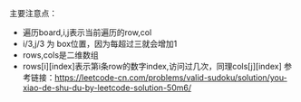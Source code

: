
主要注意点：
- 遍历board,i,j表示当前遍历的row,col
- i/3,j/3 为 box位置，因为每超过三就会增加1
- rows,cols是二维数组
- rows[i][index]表示第i条row的数字index,访问过几次，同理cols[j][index]
参考链接：https://leetcode-cn.com/problems/valid-sudoku/solution/you-xiao-de-shu-du-by-leetcode-solution-50m6/
